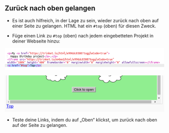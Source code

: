 ## Zurück nach oben gelangen

+ Es ist auch hilfreich, in der Lage zu sein, wieder zurück nach oben auf einer Seite zu gelangen. HTML hat ein `#top` (oben) für diesen Zweck. 

+ Füge einen Link zu `#top` (oben) nach jedem eingebetteten Projekt in deiner Webseite hinzu:

![screenshot](images/showcase-top-code.png)

![screenshot](images/showcase-top-output.png)

+ Teste deine Links, indem du auf „Oben“ klickst, um zurück nach oben auf der Seite zu gelangen. 



